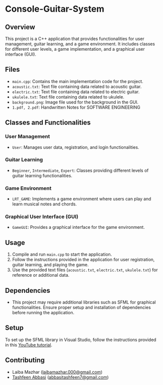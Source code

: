 # Console-Guitar-System

## Overview
This project is a C++ application that provides functionalities for user management, guitar learning, and a game environment. It includes classes for different user levels, a game implementation, and a graphical user interface (GUI).

## Files
- `main.cpp`: Contains the main implementation code for the project.
- `acoustic.txt`: Text file containing data related to acoustic guitar.
- `electric.txt`: Text file containing data related to electric guitar.
- `ukulele.txt`: Text file containing data related to ukulele.
- `background.png`: Image file used for the background in the GUI.
- `1.pdf, 2.pdf`: Handwritten Notes for SOFTWARE ENGINEERING 
## Classes and Functionalities
### User Management
- `User`: Manages user data, registration, and login functionalities.

### Guitar Learning
- `Beginner`, `Intermediate`, `Expert`: Classes providing different levels of guitar learning functionalities.

### Game Environment
- `LRT_GAME`: Implements a game environment where users can play and learn musical notes and chords.

### Graphical User Interface (GUI)
- `GameGUI`: Provides a graphical interface for the game environment.

## Usage
1. Compile and run `main.cpp` to start the application.
2. Follow the instructions provided in the application for user registration, guitar learning, and playing the game.
3. Use the provided text files (`acoustic.txt`, `electric.txt`, `ukulele.txt`) for reference or additional data.

## Dependencies
- This project may require additional libraries such as SFML for graphical functionalities. Ensure proper setup and installation of dependencies before running the application.

## Setup
To set up the SFML library in Visual Studio, follow the instructions provided in this [YouTube tutorial](https://youtu.be/4fcTqmT0Hhg?si=9P9EzivHpW9cB9K2).


## Contributing
-  Laiba Mazhar (laibamazhar.000@gmail.com)
- [Tashfeen Abbasi](https://github.com/tashi-2004) (abbasitashfeen7@gmail.com)
